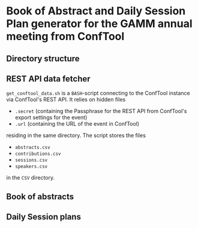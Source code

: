 # Book of Abstract and Daily Session Plan generator for the GAMM annual meeting from ConfTool

## Directory structure

## REST API data fetcher

`get_conftool_data.sh` is a `BASH`-script connecting to the ConfTool instance via ConfTool's REST API.
It relies on hidden files

+ `.secret` (containing the Passphrase for the REST API from ConfTool's export settings for the event)
+ `.url` (containing the URL of the event in ConfTool)
  
residing in the same directory. The script stores the files

+ `abstracts.csv`
+ `contributions.csv`
+ `sessions.csv`
+ `speakers.csv`

in the `CSV` directory.

## Book of abstracts

## Daily Session plans
